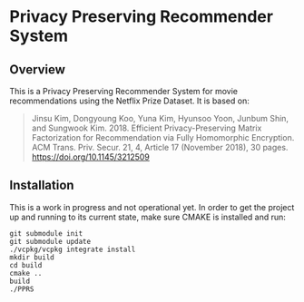 # Privacy Preserving Recommender System
## Overview
This is a Privacy Preserving Recommender System for movie recommendations using the Netflix Prize Dataset. It is based on:

> Jinsu Kim, Dongyoung Koo, Yuna Kim, Hyunsoo Yoon, Junbum Shin, and Sungwook Kim. 2018. Efficient Privacy-Preserving Matrix Factorization for Recommendation via Fully Homomorphic Encryption. ACM Trans. Priv. Secur. 21, 4, Article 17 (November 2018), 30 pages. https://doi.org/10.1145/3212509 
## Installation
This is a work in progress and not operational yet. In order to get the project up and running to its current state, make sure CMAKE is installed and run:
    
    git submodule init
    git submodule update
    ./vcpkg/vcpkg integrate install
    mkdir build
    cd build
    cmake ..
    build
    ./PPRS